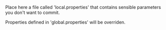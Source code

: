 Place here a file called 'local.properties' that contains sensible parameters you don't want to commit.

Properties defined in 'global.properties' will be overriden.
